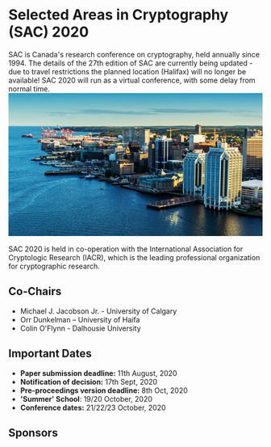 # Selected Areas in Cryptography (SAC) 2020

SAC is Canada's research conference on cryptography, held annually since 1994. The details of the 27th edition of SAC are currently being updated - due to travel restrictions the planned location (Halifax) will no longer be available! SAC 2020 will run as a virtual conference, with some delay from normal time.
![](images/halifax1.jpg)

SAC 2020 is held in co-operation with the International Association for Cryptologic Research (IACR), which is the leading professional organization for cryptographic research.

## Co-Chairs

* Michael J. Jacobson Jr. - University of Calgary
* Orr Dunkelman – University of Haifa
* Colin O'Flynn - Dalhousie University

## Important Dates

* **Paper submission deadline:**  11th August, 2020
* **Notification of decision:**   17th Sept, 2020
* **Pre-proceedings version deadline:**  8th Oct, 2020
* **'Summer' School**: 19/20 October, 2020
* **Conference dates:**  21/22/23 October, 2020

## Sponsors
